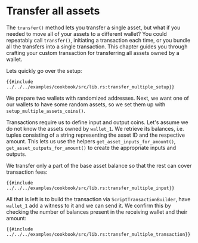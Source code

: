 # Transfer all assets

The `transfer()` method lets you transfer a single asset, but what if you needed to move all of your assets to a different wallet? You could repeatably call `transfer()`, initiating a transaction each time, or you bundle all the transfers into a single transaction. This chapter guides you through crafting your custom transaction for transferring all assets owned by a wallet.

Lets quickly go over the setup:

```rust,ignore
{{#include ../../../examples/cookbook/src/lib.rs:transfer_multiple_setup}}
```

We prepare two wallets with randomized addresses. Next, we want one of our wallets to have some random assets, so we set them up with `setup_multiple_assets_coins()`.

Transactions require us to define input and output coins. Let's assume we do not know the assets owned by `wallet_1`. We retrieve its balances, i.e. tuples consisting of a string representing the asset ID and the respective amount. This lets us use the helpers `get_asset_inputs_for_amount()`, `get_asset_outputs_for_amount()` to create the appropriate inputs and outputs.

We transfer only a part of the base asset balance so that the rest can cover transaction fees:

```rust,ignore
{{#include ../../../examples/cookbook/src/lib.rs:transfer_multiple_input}}
```

All that is left is to build the transaction via `ScriptTransactionBuilder`, have `wallet_1` add a witness to it and we can send it. We confirm this by checking the number of balances present in the receiving wallet and their amount:

```rust,ignore
{{#include ../../../examples/cookbook/src/lib.rs:transfer_multiple_transaction}}
```
